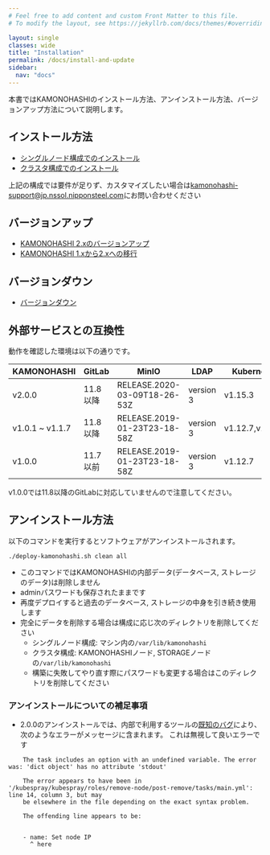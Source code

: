 ```yaml
---
# Feel free to add content and custom Front Matter to this file.
# To modify the layout, see https://jekyllrb.com/docs/themes/#overriding-theme-defaults

layout: single
classes: wide
title: "Installation"
permalink: /docs/install-and-update
sidebar:
  nav: "docs"
---
```

本書ではKAMONOHASHIのインストール方法、アンインストール方法、バージョンアップ方法について説明します。

## インストール方法

 - [シングルノード構成でのインストール](/docs/install-and-update/deploy-single-node)
 - [クラスタ構成でのインストール](/docs/install-and-update/deploy-cluster)

上記の構成では要件が足りず、カスタマイズしたい場合は[kamonohashi-support@jp.nssol.nipponsteel.com](mailto:kamonohashi-support@jp.nssol.nipponsteel.com)にお問い合わせください


## バージョンアップ
  - <a href="/docs/install-and-update/update">KAMONOHASHI 2.xのバージョンアップ</a>
  - <a href="/docs/install-and-update/migrate1xto2x">KAMONOHASHI 1.xから2.xへの移行</a>

## バージョンダウン
  - <a href="/docs/install-and-update/update#バージョンダウン">バージョンダウン</a>

## 外部サービスとの互換性

動作を確認した環境は以下の通りです。

|KAMONOHASHI|GitLab|MinIO| LDAP|Kubernetes |Ubuntu |
|---|---|---|---|---|---|
|v2.0.0|11.8以降|RELEASE.2020-03-09T18-26-53Z|version 3| v1.15.3 |Ubuntu 18.04|
|v1.0.1 ~ v1.1.7|11.8以降|RELEASE.2019-01-23T23-18-58Z|version 3| v1.12.7,v1.14.1|ubuntu 16.04|
|v1.0.0|11.7以前|RELEASE.2019-01-23T23-18-58Z|version 3| v1.12.7|Ubuntu 16.04|

v1.0.0では11.8以降のGitLabに対応していませんので注意してください。

## アンインストール方法

以下のコマンドを実行するとソフトウェアがアンインストールされます。
```
./deploy-kamonohashi.sh clean all
```

* このコマンドではKAMONOHASHIの内部データ(データベース, ストレージのデータ)は削除しません
* adminパスワードも保存されたままです
* 再度デプロイすると過去のデータベース, ストレージの中身を引き続き使用します
* 完全にデータを削除する場合は構成に応じ次のディレクトリを削除してください
  * シングルノード構成: マシン内の`/var/lib/kamonohashi`
  * クラスタ構成: KAMONOHASHIノード, STORAGEノードの`/var/lib/kamonohashi`
  * 構築に失敗してやり直す際にパスワードも変更する場合はこのディレクトリを削除してください

### アンインストールについての補足事項
* 2.0.0のアンインストールでは、内部で利用するツールの[既知のバグ](https://github.com/kubernetes-sigs/kubespray/issues/5185)により、次のようなエラーがメッセージに含まれます。
これは無視して良いエラーです

```
    The task includes an option with an undefined variable. The error was: 'dict object' has no attribute 'stdout'

    The error appears to have been in '/kubespray/kubespray/roles/remove-node/post-remove/tasks/main.yml': line 14, column 3, but may
    be elsewhere in the file depending on the exact syntax problem.

    The offending line appears to be:


    - name: Set node IP
      ^ here
```


